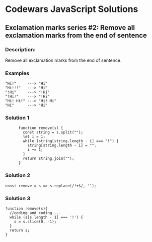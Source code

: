 # Codewars JavaScript Solutions

## Exclamation marks series #2: Remove all exclamation marks from the end of sentence

### Description:

Remove all exclamation marks from the end of sentence.

### Examples

```
"Hi!"     ---> "Hi"
"Hi!!!"   ---> "Hi"
"!Hi"     ---> "!Hi"
"!Hi!"    ---> "!Hi"
"Hi! Hi!" ---> "Hi! Hi"
"Hi"      ---> "Hi"
```

### Solution 1

```
      function remove(s) {
        const string = s.split("");
        let i = 1;
        while (string[string.length - i] === "!") {
          string[string.length - i] = "";
          i += 1;
        }
        return string.join("");
      }
```

### Solution 2

```
const remove = s => s.replace(/!+$/, '');
```

### Solution 3

```
function remove(s){
  //coding and coding....
  while (s[s.length - 1] === '!') {
    s = s.slice(0, -1);
  }
  return s;
}
```
